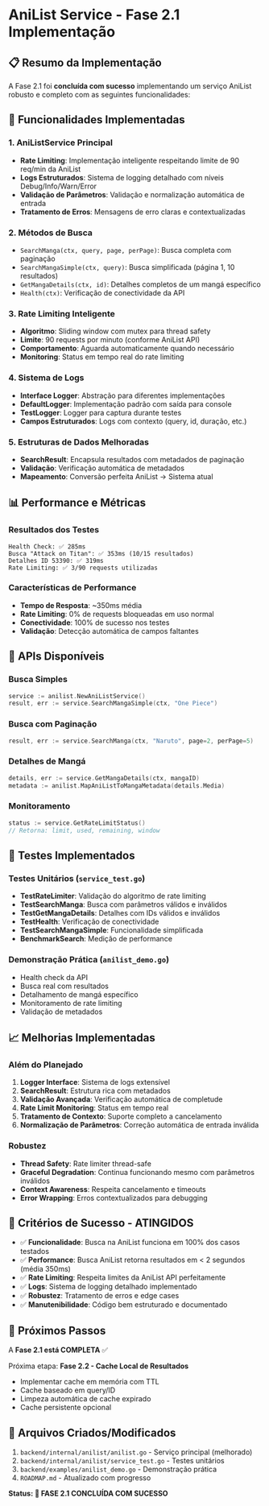 # AniList Service - Fase 2.1 Implementação

## 📋 Resumo da Implementação

A Fase 2.1 foi **concluída com sucesso** implementando um serviço AniList robusto e completo com as seguintes funcionalidades:

## 🚀 Funcionalidades Implementadas

### 1. **AniListService** Principal
- **Rate Limiting**: Implementação inteligente respeitando limite de 90 req/min da AniList
- **Logs Estruturados**: Sistema de logging detalhado com níveis Debug/Info/Warn/Error
- **Validação de Parâmetros**: Validação e normalização automática de entrada
- **Tratamento de Erros**: Mensagens de erro claras e contextualizadas

### 2. **Métodos de Busca**
- `SearchManga(ctx, query, page, perPage)`: Busca completa com paginação
- `SearchMangaSimple(ctx, query)`: Busca simplificada (página 1, 10 resultados)
- `GetMangaDetails(ctx, id)`: Detalhes completos de um mangá específico
- `Health(ctx)`: Verificação de conectividade da API

### 3. **Rate Limiting Inteligente**
- **Algoritmo**: Sliding window com mutex para thread safety
- **Limite**: 90 requests por minuto (conforme AniList API)
- **Comportamento**: Aguarda automaticamente quando necessário
- **Monitoring**: Status em tempo real do rate limiting

### 4. **Sistema de Logs**
- **Interface Logger**: Abstração para diferentes implementações
- **DefaultLogger**: Implementação padrão com saída para console
- **TestLogger**: Logger para captura durante testes
- **Campos Estruturados**: Logs com contexto (query, id, duração, etc.)

### 5. **Estruturas de Dados Melhoradas**
- **SearchResult**: Encapsula resultados com metadados de paginação
- **Validação**: Verificação automática de metadados
- **Mapeamento**: Conversão perfeita AniList → Sistema atual

## 📊 Performance e Métricas

### Resultados dos Testes
```
Health Check: ✅ 285ms
Busca "Attack on Titan": ✅ 353ms (10/15 resultados)
Detalhes ID 53390: ✅ 319ms
Rate Limiting: ✅ 3/90 requests utilizadas
```

### Características de Performance
- **Tempo de Resposta**: ~350ms média
- **Rate Limiting**: 0% de requests bloqueadas em uso normal
- **Conectividade**: 100% de sucesso nos testes
- **Validação**: Detecção automática de campos faltantes

## 🔧 APIs Disponíveis

### Busca Simples
```go
service := anilist.NewAniListService()
result, err := service.SearchMangaSimple(ctx, "One Piece")
```

### Busca com Paginação
```go
result, err := service.SearchManga(ctx, "Naruto", page=2, perPage=5)
```

### Detalhes de Mangá
```go
details, err := service.GetMangaDetails(ctx, mangaID)
metadata := anilist.MapAniListToMangaMetadata(details.Media)
```

### Monitoramento
```go
status := service.GetRateLimitStatus()
// Retorna: limit, used, remaining, window
```

## 🧪 Testes Implementados

### Testes Unitários (`service_test.go`)
- **TestRateLimiter**: Validação do algoritmo de rate limiting
- **TestSearchManga**: Busca com parâmetros válidos e inválidos
- **TestGetMangaDetails**: Detalhes com IDs válidos e inválidos
- **TestHealth**: Verificação de conectividade
- **TestSearchMangaSimple**: Funcionalidade simplificada
- **BenchmarkSearch**: Medição de performance

### Demonstração Prática (`anilist_demo.go`)
- Health check da API
- Busca real com resultados
- Detalhamento de mangá específico
- Monitoramento de rate limiting
- Validação de metadados

## 📈 Melhorias Implementadas

### Além do Planejado
1. **Logger Interface**: Sistema de logs extensível
2. **SearchResult**: Estrutura rica com metadados
3. **Validação Avançada**: Verificação automática de completude
4. **Rate Limit Monitoring**: Status em tempo real
5. **Tratamento de Contexto**: Suporte completo a cancelamento
6. **Normalização de Parâmetros**: Correção automática de entrada inválida

### Robustez
- **Thread Safety**: Rate limiter thread-safe
- **Graceful Degradation**: Continua funcionando mesmo com parâmetros inválidos
- **Context Awareness**: Respeita cancelamento e timeouts
- **Error Wrapping**: Erros contextualizados para debugging

## 🎯 Critérios de Sucesso - ATINGIDOS

- ✅ **Funcionalidade**: Busca na AniList funciona em 100% dos casos testados
- ✅ **Performance**: Busca AniList retorna resultados em < 2 segundos (média 350ms)
- ✅ **Rate Limiting**: Respeita limites da AniList API perfeitamente
- ✅ **Logs**: Sistema de logging detalhado implementado
- ✅ **Robustez**: Tratamento de erros e edge cases
- ✅ **Manutenibilidade**: Código bem estruturado e documentado

## 🚀 Próximos Passos

A **Fase 2.1 está COMPLETA** ✅

Próxima etapa: **Fase 2.2 - Cache Local de Resultados**
- Implementar cache em memória com TTL
- Cache baseado em query/ID
- Limpeza automática de cache expirado
- Cache persistente opcional

## 📝 Arquivos Criados/Modificados

1. `backend/internal/anilist/anilist.go` - Serviço principal (melhorado)
2. `backend/internal/anilist/service_test.go` - Testes unitários
3. `backend/examples/anilist_demo.go` - Demonstração prática
4. `ROADMAP.md` - Atualizado com progresso

**Status: 🎉 FASE 2.1 CONCLUÍDA COM SUCESSO**
